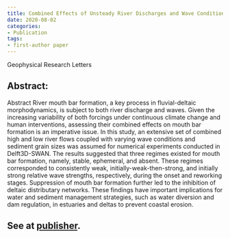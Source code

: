 ```yaml
---
title: Combined Effects of Unsteady River Discharges and Wave Conditions on River Mouth Bar Morphodynamics
date: 2020-08-02
categories:
- Publication
tags:
- first-author paper
---
```


Geophysical Research Letters

## Abstract:
Abstract River mouth bar formation, a key process in fluvial-deltaic morphodynamics, is subject to both river discharge and waves. Given the increasing variability of both forcings under continuous climate change and human interventions, assessing their combined effects on mouth bar formation is an imperative issue. In this study, an extensive set of combined high and low river flows coupled with varying wave conditions and sediment grain sizes was assumed for numerical experiments conducted in Delft3D-SWAN. The results suggested that three regimes existed for mouth bar formation, namely, stable, ephemeral, and absent. These regimes corresponded to consistently weak, initially-weak-then-strong, and initially strong relative wave strengths, respectively, during the onset and reworking stages. Suppression of mouth bar formation further led to the inhibition of deltaic distributary networks. These findings have important implications for water and sediment management strategies, such as water diversion and dam regulation, in estuaries and deltas to prevent coastal erosion.

## See at [publisher](https://doi.org/10.1029/2018GL080447).
